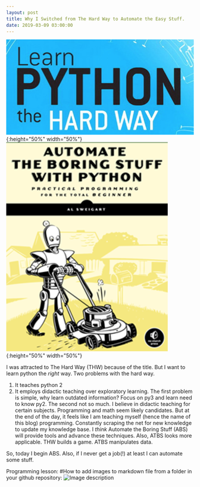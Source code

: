 ```yaml
--- 
layout: post
title: Why I Switched from The Hard Way to Automate the Easy Stuff. 
date: 2019-03-09 03:00:00
---
```


![](/images/thw.jpg){:height="50%" width="50%"}
![](/images/abs.png){:height="50%" width="50%"}

I was attracted to The Hard Way (THW) because of the title. But I want to learn python the *right* way. Two problems with the hard way. 
  1. It teaches python 2 
  2. It employs didactic teaching over exploratory learning. 
The first problem is simple, why learn outdated information? Focus on py3 and learn need to know py2. The second not so much. I believe in didactic teaching for certain subjects. Programming and math seem likely candidates. But at the end of the day, it feels like I am teaching myself (hence the name of this blog) programming. Constantly scraping the net for new knowledge to update my knowledge base. I *think* Automate the Boring Stuff (ABS) will provide tools and advance these techniques. Also, ATBS looks more applicable. THW builds a game. ATBS manipulates data. 

 So, today I begin ABS. Also, if I never get a job(!) at least I can automate some stuff. 

Programming lesson:
#How to add images to markdown file from a folder in your github repository: ![Image description](/images/ImageName.jpg) 





